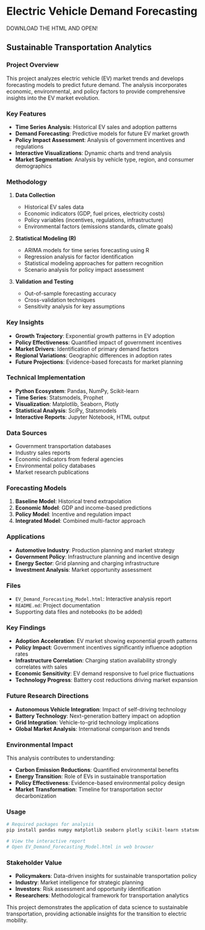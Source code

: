 # Electric Vehicle Demand Forecasting
DOWNLOAD THE HTML AND OPEN! 
## Sustainable Transportation Analytics

### Project Overview
This project analyzes electric vehicle (EV) market trends and develops forecasting models to predict future demand. The analysis incorporates economic, environmental, and policy factors to provide comprehensive insights into the EV market evolution.

### Key Features
- **Time Series Analysis**: Historical EV sales and adoption patterns
- **Demand Forecasting**: Predictive models for future EV market growth
- **Policy Impact Assessment**: Analysis of government incentives and regulations
- **Interactive Visualizations**: Dynamic charts and trend analysis
- **Market Segmentation**: Analysis by vehicle type, region, and consumer demographics

### Methodology
1. **Data Collection**
   - Historical EV sales data
   - Economic indicators (GDP, fuel prices, electricity costs)
   - Policy variables (incentives, regulations, infrastructure)
   - Environmental factors (emissions standards, climate goals)

2. **Statistical Modeling (R)**
   - ARIMA models for time series forecasting using R
   - Regression analysis for factor identification
   - Statistical modeling approaches for pattern recognition
   - Scenario analysis for policy impact assessment

3. **Validation and Testing**
   - Out-of-sample forecasting accuracy
   - Cross-validation techniques
   - Sensitivity analysis for key assumptions

### Key Insights
- **Growth Trajectory**: Exponential growth patterns in EV adoption
- **Policy Effectiveness**: Quantified impact of government incentives
- **Market Drivers**: Identification of primary demand factors
- **Regional Variations**: Geographic differences in adoption rates
- **Future Projections**: Evidence-based forecasts for market planning

### Technical Implementation
- **Python Ecosystem**: Pandas, NumPy, Scikit-learn
- **Time Series**: Statsmodels, Prophet
- **Visualization**: Matplotlib, Seaborn, Plotly
- **Statistical Analysis**: SciPy, Statsmodels
- **Interactive Reports**: Jupyter Notebook, HTML output

### Data Sources
- Government transportation databases
- Industry sales reports
- Economic indicators from federal agencies
- Environmental policy databases
- Market research publications

### Forecasting Models
1. **Baseline Model**: Historical trend extrapolation
2. **Economic Model**: GDP and income-based predictions
3. **Policy Model**: Incentive and regulation impact
4. **Integrated Model**: Combined multi-factor approach

### Applications
- **Automotive Industry**: Production planning and market strategy
- **Government Policy**: Infrastructure planning and incentive design
- **Energy Sector**: Grid planning and charging infrastructure
- **Investment Analysis**: Market opportunity assessment

### Files
- `EV_Demand_Forecasting_Model.html`: Interactive analysis report
- `README.md`: Project documentation
- Supporting data files and notebooks (to be added)

### Key Findings
- **Adoption Acceleration**: EV market showing exponential growth patterns
- **Policy Impact**: Government incentives significantly influence adoption rates
- **Infrastructure Correlation**: Charging station availability strongly correlates with sales
- **Economic Sensitivity**: EV demand responsive to fuel price fluctuations
- **Technology Progress**: Battery cost reductions driving market expansion

### Future Research Directions
- **Autonomous Vehicle Integration**: Impact of self-driving technology
- **Battery Technology**: Next-generation battery impact on adoption
- **Grid Integration**: Vehicle-to-grid technology implications
- **Global Market Analysis**: International comparison and trends

### Environmental Impact
This analysis contributes to understanding:
- **Carbon Emission Reductions**: Quantified environmental benefits
- **Energy Transition**: Role of EVs in sustainable transportation
- **Policy Effectiveness**: Evidence-based environmental policy design
- **Market Transformation**: Timeline for transportation sector decarbonization

### Usage
```python
# Required packages for analysis
pip install pandas numpy matplotlib seaborn plotly scikit-learn statsmodels

# View the interactive report
# Open EV_Demand_Forecasting_Model.html in web browser
```

### Stakeholder Value
- **Policymakers**: Data-driven insights for sustainable transportation policy
- **Industry**: Market intelligence for strategic planning
- **Investors**: Risk assessment and opportunity identification
- **Researchers**: Methodological framework for transportation analytics

This project demonstrates the application of data science to sustainable transportation, providing actionable insights for the transition to electric mobility.
